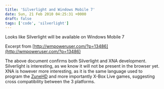 ```yaml
---
title: 'Silverlight and Windows Mobile 7'
date: Sun, 21 Feb 2010 04:25:31 +0000
draft: false
tags: ['code', 'silverlight']
---
```


Looks like Silverlight will be available on Windows Mobile 7

Excerpt from [http://wmpoweruser.com/?p=13486](http://wmpoweruser.com/?p=13486)

The above document confirms both Silverlight and XNA development.  Silverlight is interesting, as we know it will not be present in the browser yet. XNA is however more interesting, as it is the same language used to program the [ZuneHD](http://wmpoweruser.com/?tag=zunehd) and more importantly X-Box Live games, suggesting cross compatibility between the 3 platforms.